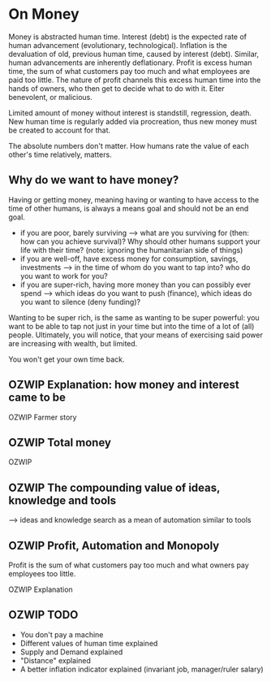 # On Money

Money is abstracted human time.
Interest (debt) is the expected rate of human advancement (evolutionary, technological).
Inflation is the devaluation of old, previous human time, caused by interest (debt).
Similar, human advancements are inherently deflationary.
Profit is excess human time, the sum of what customers pay too much and what employees are paid too little.
The nature of profit channels this excess human time into the hands of owners, who then get to decide what to do with it.
Eiter benevolent, or malicious.

Limited amount of money without interest is standstill, regression, death.
New human time is regularly added via procreation, thus new money must be created to account for that.

The absolute numbers don't matter.
How humans rate the value of each other's time relatively, matters.

## Why do we want to have money?

Having or getting money, meaning having or wanting to have access to the time of other humans, is always a means goal and should not be an end goal.

* if you are poor, barely surviving --> what are you surviving for (then: how can you achieve survival)? Why should other humans support your life with their time? (note: ignoring the humanitarian side of things)
* if you are well-off, have excess money for consumption, savings, investments --> in the time of whom do you want to tap into? who do you want to work for you?
* if you are super-rich, having more money than you can possibly ever spend --> which ideas do you want to push (finance), which ideas do you want to silence (deny funding)?

Wanting to be super rich, is the same as wanting to be super powerful: you want to be able to tap not just in your time but into the time of a lot of (all) people.
Ultimately, you will notice, that your means of exercising said power are increasing with wealth, but  limited.

You won't get your own time back.

## OZWIP Explanation: how money and interest came to be

OZWIP Farmer story

## OZWIP Total money

OZWIP

## OZWIP The compounding value of ideas, knowledge and tools

--> ideas and knowledge search as a mean of automation similar to tools

## OZWIP Profit, Automation and Monopoly

Profit is the sum of what customers pay too much and what owners pay employees too little.

OZWIP Explanation

## OZWIP TODO

* You don't pay a machine
* Different values of human time explained
* Supply and Demand explained
* "Distance" explained
* A better inflation indicator explained (invariant job, manager/ruler salary)
